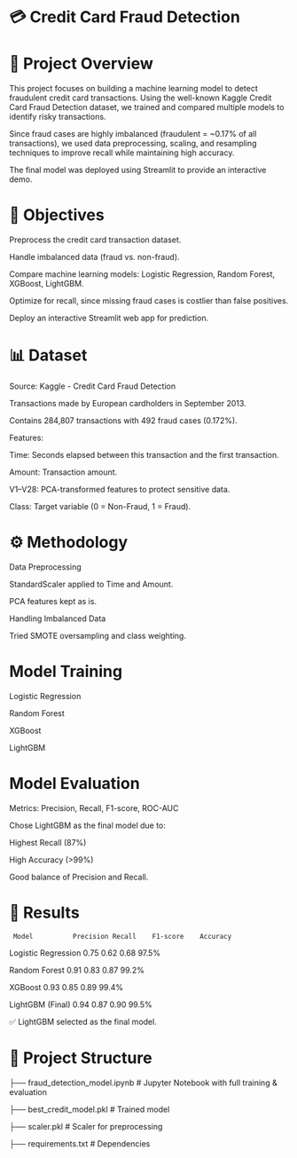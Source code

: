 # 💳 Credit Card Fraud Detection
# 📌 Project Overview

This project focuses on building a machine learning model to detect fraudulent credit card transactions. Using the well-known Kaggle Credit Card Fraud Detection dataset, we trained and compared multiple models to identify risky transactions.

Since fraud cases are highly imbalanced (fraudulent = ~0.17% of all transactions), we used data preprocessing, scaling, and resampling techniques to improve recall while maintaining high accuracy.

The final model was deployed using Streamlit to provide an interactive demo.

# 🎯 Objectives

Preprocess the credit card transaction dataset.

Handle imbalanced data (fraud vs. non-fraud).

Compare machine learning models: Logistic Regression, Random Forest, XGBoost, LightGBM.

Optimize for recall, since missing fraud cases is costlier than false positives.

Deploy an interactive Streamlit web app for prediction.

# 📊 Dataset

Source: Kaggle - Credit Card Fraud Detection

Transactions made by European cardholders in September 2013.

Contains 284,807 transactions with 492 fraud cases (0.172%).

Features:

Time: Seconds elapsed between this transaction and the first transaction.

Amount: Transaction amount.

V1–V28: PCA-transformed features to protect sensitive data.

Class: Target variable (0 = Non-Fraud, 1 = Fraud).

# ⚙️ Methodology

Data Preprocessing

StandardScaler applied to Time and Amount.

PCA features kept as is.

Handling Imbalanced Data

Tried SMOTE oversampling and class weighting.

# Model Training

Logistic Regression

Random Forest

XGBoost

LightGBM

# Model Evaluation

Metrics: Precision, Recall, F1-score, ROC-AUC

Chose LightGBM as the final model due to:

Highest Recall (87%)

High Accuracy (>99%)

Good balance of Precision and Recall.

# 🚀 Results
     Model	        Precision Recall	F1-score	Accuracy

Logistic Regression   0.75	   0.62	   0.68     97.5%

Random Forest        	0.91	   0.83	   0.87	    99.2%

XGBoost              	0.93	   0.85    0.89   	99.4%

LightGBM (Final)    	0.94	   0.87	   0.90   	99.5%

✅ LightGBM selected as the final model.

# 📂 Project Structure
├── fraud_detection_model.ipynb   # Jupyter Notebook with full training & evaluation

├── best_credit_model.pkl         # Trained model

├── scaler.pkl                    # Scaler for preprocessing

├── requirements.txt              # Dependencies

